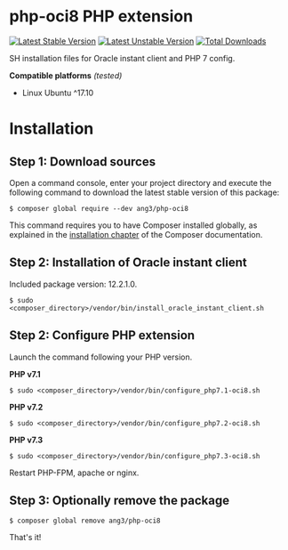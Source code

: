 php-oci8 PHP extension
======================

[![Latest Stable Version](https://poser.pugx.org/ang3/php-oci8/v/stable)](https://packagist.org/packages/ang3/php-oci8) [![Latest Unstable Version](https://poser.pugx.org/ang3/php-oci8/v/unstable)](https://packagist.org/packages/ang3/php-oci8) [![Total Downloads](https://poser.pugx.org/ang3/php-oci8/downloads)](https://packagist.org/packages/ang3/php-oci8)

SH installation files for Oracle instant client and PHP 7 config.

**Compatible platforms** *(tested)*

- Linux Ubuntu ^17.10

Installation
============

Step 1: Download sources
------------------------

Open a command console, enter your project directory and execute the
following command to download the latest stable version of this package:

```console
$ composer global require --dev ang3/php-oci8
```

This command requires you to have Composer installed globally, as explained
in the [installation chapter](https://getcomposer.org/doc/00-intro.md)
of the Composer documentation.

Step 2: Installation of Oracle instant client
---------------------------------------------

Included package version: 12.2.1.0.

```console
$ sudo <composer_directory>/vendor/bin/install_oracle_instant_client.sh
```

Step 2: Configure PHP extension
-------------------------------

Launch the command following your PHP version.

**PHP v7.1**
```console
$ sudo <composer_directory>/vendor/bin/configure_php7.1-oci8.sh
```

**PHP v7.2**
```console
$ sudo <composer_directory>/vendor/bin/configure_php7.2-oci8.sh
```

**PHP v7.3**
```console
$ sudo <composer_directory>/vendor/bin/configure_php7.3-oci8.sh
```

Restart PHP-FPM, apache or nginx.

Step 3: Optionally remove the package
-------------------------------------

```console
$ composer global remove ang3/php-oci8
```

That's it!